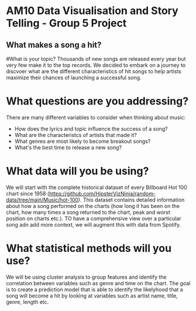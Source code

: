 # AM10 Data Visualisation and Story Telling - Group 5 Project
## What makes a song a hit?


#What is your topic?
Thousands of new songs are released every year but very few make it to the top records. We decided to embark on a journey to discvoer what are the different characteristics of hit songs to help artists maximize their chances of launching a successful song. 

# What questions are you addressing?
There are many different variables to consider when thinking about music:
- How does the lyrics and topic influence the success of a song?
- What are the characteristcs of artists that made it?
- What genres are most likely to become breakout songs?
- What's the best time to release a new song?

# What data will you be using?

We will start with the complete historical dataset of every Billboard Hot 100 chart since 1958 (https://github.com/HipsterVizNinja/random-data/tree/main/Music/hot-100). This dataset contains detailed information about how a song performed on the charts (how long it has been on the chart, how many times a song returned to the chart, peak and worst position on charts etc.). TO have a comprehensive view over a particular song adn add more context, we will augment this with data from Spotify.

# What statistical methods will you use?
We will be using cluster analysis to group features and identify the correlation between variables such as genre and time on the chart. The  goal is to create a prediction model that is able to identify the likelyhood that a song will become a hit by looking at variables such as artist name, title, genre, length etc.

